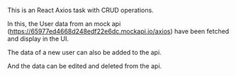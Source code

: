 This is an React Axios task with CRUD operations.

In this, the User data from an mock api (https://65977ed4668d248edf22e6dc.mockapi.io/axios) have 
been fetched and display in the UI. 

The data of a new user can also be added to the api.

And the data can be edited and deleted from the api.